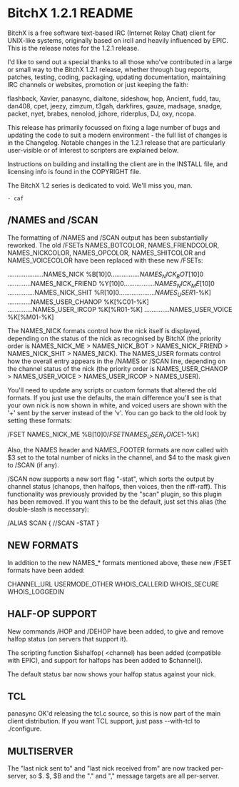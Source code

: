 BitchX 1.2.1 README
===================

BitchX is a free software text-based IRC (Internet Relay Chat) client for 
UNIX-like systems, originally based on ircII and heavily influenced by
EPIC.  This is the release notes for the 1.2.1 release.

I'd like to send out a special thanks to all those who've contributed in
a large or small way to the BitchX 1.2.1 release, whether through bug reports,
patches, testing, coding, packaging, updating documentation, maintaining 
IRC channels or websites, promotion or just keeping the faith:

flashback, Xavier, panasync, dialtone, sideshow, hop, Ancient, fudd, tau,
dan408, cpet, jeezy, zimzum, t3gah, darkfires, gauze, madsage, snadge, 
packet, nyet, brabes, nenolod, jdhore, riderplus, DJ, oxy, ncopa.

This release has primarily focussed on fixing a lage number of bugs and 
updating the code to suit a modern environment - the full list of changes is
in the Changelog.  Notable changes in the 1.2.1 release that are particularly
user-visible or of interest to scripters are explained below.

Instructions on building and installing the client are in the INSTALL file,
and licensing info is found in the COPYRIGHT file.

The BitchX 1.2 series is dedicated to void.  We'll miss you, man.

    - caf

/NAMES and /SCAN
----------------

The formatting of /NAMES and /SCAN output has been substantially reworked.
The old /FSETs NAMES_BOTCOLOR, NAMES_FRIENDCOLOR, NAMES_NICKCOLOR,
NAMES_OPCOLOR, NAMES_SHITCOLOR and NAMES_VOICECOLOR have been replaced
with these new /FSETs:

....................NAMES_NICK %B$[10]0
................NAMES_NICK_BOT %G$[10]0
.............NAMES_NICK_FRIEND %Y$[10]0
.................NAMES_NICK_ME %W$[10]0
...............NAMES_NICK_SHIT %R$[10]0
....................NAMES_USER %K[ %n$1-%K]
.............NAMES_USER_CHANOP %K[%C$0%n$1-%K]
..............NAMES_USER_IRCOP %K[%R$0%n$1-%K]
..............NAMES_USER_VOICE %K[%M$0%n$1-%K]

The NAMES_NICK formats control how the nick itself is displayed, depending
on the status of the nick as recognised by BitchX (the priority order is
NAMES_NICK_ME > NAMES_NICK_BOT > NAMES_NICK_FRIEND > NAMES_NICK_SHIT >
NAMES_NICK).  The NAMES_USER formats control how the overall entry appears in
the /NAMES or /SCAN line, depending on the channel status of the nick (the
priority order is NAMES_USER_CHANOP > NAMES_USER_VOICE > NAMES_USER_IRCOP >
NAMES_USER).

You'll need to update any scripts or custom formats that altered the old
formats.  If you just use the defaults, the main difference you'll see is
that your own nick is now shown in white, and voiced users are shown with
the '+' sent by the server instead of the 'v'.  You can go back to the old
look by setting these formats:

/FSET NAMES_NICK_ME %B$[10]0
/FSET NAMES_USER_VOICE %K[%Mv%n$1-%K]

Also, the NAMES header and NAMES_FOOTER formats are now called with $3 set
to the total number of nicks in the channel, and $4 to the mask given to
/SCAN (if any).

/SCAN now supports a new sort flag "-stat", which sorts the output by
channel status (chanops, then halfops, then voices, then the riff-raff).
This functionality was previously provided by the "scan" plugin, so this
plugin has been removed. If you want this to be the default, just set this
alias (the double-slash is necessary):

/ALIAS SCAN { //SCAN -STAT }

NEW FORMATS
-----------

In addition to the new NAMES_* formats mentioned above, these new /FSET
formats have been added:

CHANNEL_URL
USERMODE_OTHER
WHOIS_CALLERID
WHOIS_SECURE
WHOIS_LOGGEDIN

HALF-OP SUPPORT
---------------

New commands /HOP and /DEHOP have been added, to give and remove halfop
status (on servers that support it).

The scripting function $ishalfop(<nick> <channel) has been added (compatible
with EPIC), and support for halfops has been added to $channel().

The default status bar now shows your halfop status against your nick.

TCL
---

panasync OK'd releasing the tcl.c source, so this is now part of the main
client distribution.  If you want TCL support, just pass --with-tcl to
./configure.

MULTISERVER
-----------

The "last nick sent to" and "last nick received from" are now tracked
per-server, so $. $, $B and the "." and "," message targets are all
per-server.
